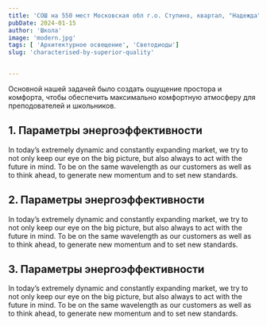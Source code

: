 ```yaml
---
title: 'СОШ на 550 мест Московская обл г.о. Ступино, квартал, "Надежда"'
pubDate: 2024-01-15
author: 'Школа'
image: 'modern.jpg'
tags: [ 'Архитектурное освещение', 'Светодиоды']
slug: 'characterised-by-superior-quality'


---
```


 Основной нашей задачей было создать ощущение простора и комфорта, чтобы обеспечить максимально комфортную атмосферу для преподователей и школьников.
## **1. Параметры энергоэффективности**

In today’s extremely dynamic and constantly expanding market, we try to not only keep our eye on the big picture, but also always to act with the future in mind. To be on the same wavelength as our customers as well as to think ahead, to generate new momentum and to set new standards.
 
## **2. Параметры энергоэффективности**

In today’s extremely dynamic and constantly expanding market, we try to not only keep our eye on the big picture, but also always to act with the future in mind. To be on the same wavelength as our customers as well as to think ahead, to generate new momentum and to set new standards.

## **3. Параметры энергоэффективности**

In today’s extremely dynamic and constantly expanding market, we try to not only keep our eye on the big picture, but also always to act with the future in mind. To be on the same wavelength as our customers as well as to think ahead, to generate new momentum and to set new standards.
<image src="/images/modern.jpg" alt="">



